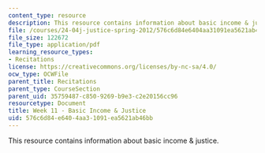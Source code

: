 ```yaml
---
content_type: resource
description: This resource contains information about basic income & justice.
file: /courses/24-04j-justice-spring-2012/576c6d84e6404aa31091ea5621ab46bb_MIT24_04JS12_Week11.pdf
file_size: 122672
file_type: application/pdf
learning_resource_types:
- Recitations
license: https://creativecommons.org/licenses/by-nc-sa/4.0/
ocw_type: OCWFile
parent_title: Recitations
parent_type: CourseSection
parent_uid: 35759487-c850-9269-b9e3-c2e20156cc96
resourcetype: Document
title: Week 11 - Basic Income & Justice
uid: 576c6d84-e640-4aa3-1091-ea5621ab46bb
---
```

This resource contains information about basic income & justice.